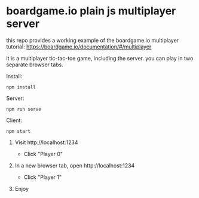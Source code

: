 # boardgame.io plain js multiplayer server

this repo provides a working example of the boardgame.io multiplayer tutorial: https://boardgame.io/documentation/#/multiplayer

it is a multiplayer tic-tac-toe game, including the server. you can play in two separate browser tabs.

Install:
```
npm install
```

Server:
```
npm run serve
```

Client:
```
npm start
```

1. Visit http://localhost:1234
    - Click "Player 0"

2. In a new browser tab, open http://localhost:1234
    - Click "Player 1"

3. Enjoy
